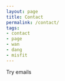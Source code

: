 ```yaml
---
layout: page
title: Contact
permalink: /contact/
tags:
- contact
- page
- wan
- dang
- misfit
---
```


Try emails
